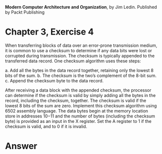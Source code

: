 __Modern Computer Architecture and Organization__, by Jim Ledin. Published by Packt Publishing
# Chapter 3, Exercise 4

When transferring blocks of data over an error-prone transmission medium, it is common to use a checksum to determine if any data bits were lost or corrupted during transmission. The checksum is typically appended to the transferred data record. One checksum algorithm uses these steps:

a. Add all the bytes in the data record together, retaining only the lowest 8 bits of the sum.
b. The checksum is the two’s complement of the 8-bit sum.
c. Append the checksum byte to the data record.

After receiving a data block with the appended checksum, the processor can determine if the checksum is valid by simply adding all the bytes in the record, including the checksum, together. The checksum is valid if the lowest 8 bits of the sum are zero. Implement this checksum algorithm using 6502 assembly language. The data bytes begin at the memory location store in addresses $10-$11 and the number of bytes (including the checksum byte) is provided as an input in the X register. Set the A register to 1 if the checksum is valid, and to 0 if it is invalid.


# Answer
